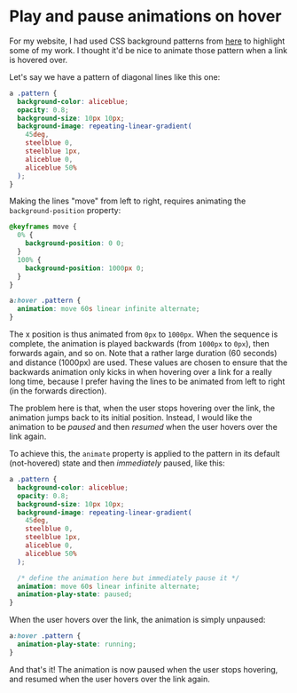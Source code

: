 # Play and pause animations on hover

For my website, I had used CSS background patterns from [here](https://www.magicpattern.design/tools/css-backgrounds) to highlight some of my work. I thought it'd be nice to animate those pattern when a link is hovered over.

Let's say we have a pattern of diagonal lines like this one:

```css
a .pattern {
  background-color: aliceblue;
  opacity: 0.8;
  background-size: 10px 10px;
  background-image: repeating-linear-gradient(
    45deg,
    steelblue 0,
    steelblue 1px,
    aliceblue 0,
    aliceblue 50%
  );
}
```

Making the lines "move" from left to right, requires animating the `background-position` property:

```css
@keyframes move {
  0% {
    background-position: 0 0;
  }
  100% {
    background-position: 1000px 0;
  }
}

a:hover .pattern {
  animation: move 60s linear infinite alternate;
}
```

The x position is thus animated from `0px` to `1000px`. When the sequence is complete, the animation is played backwards (from `1000px` to `0px`), then forwards again, and so on. Note that a rather large duration (60 seconds) and distance (1000px) are used. These values are chosen to ensure that the backwards animation only kicks in when hovering over a link for a really long time, because I prefer having the lines to be animated from left to right (in the forwards direction).

The problem here is that, when the user stops hovering over the link, the animation jumps back to its initial position. Instead, I would like the animation to be _paused_ and then _resumed_ when the user hovers over the link again.

To achieve this, the `animate` property is applied to the pattern in its default (not-hovered) state and then _immediately_ paused, like this:

```css
a .pattern {
  background-color: aliceblue;
  opacity: 0.8;
  background-size: 10px 10px;
  background-image: repeating-linear-gradient(
    45deg,
    steelblue 0,
    steelblue 1px,
    aliceblue 0,
    aliceblue 50%
  );

  /* define the animation here but immediately pause it */
  animation: move 60s linear infinite alternate;
  animation-play-state: paused;
}
```

When the user hovers over the link, the animation is simply unpaused:

```css
a:hover .pattern {
  animation-play-state: running;
}
```

And that's it! The animation is now paused when the user stops hovering, and resumed when the user hovers over the link again.

